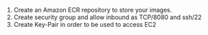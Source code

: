 1. Create an Amazon ECR repository to store your images.
2. Create security group and allow inbound as TCP/8080 and ssh/22
3. Create Key-Pair in order to be used  to access EC2